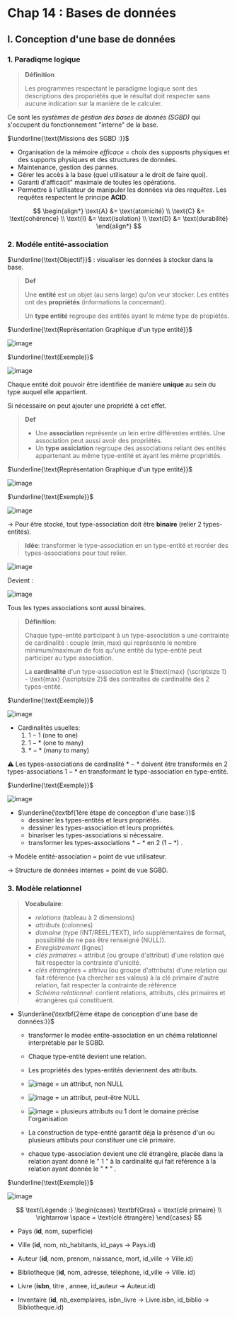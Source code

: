 # Chap 14 : Bases de données

## I. Conception d'une base de données

### 1. Paradiqme logique

> __Définition__
>
> Les programmes respectant le paradigme logique sont des descriptions des proporiétés que le résultat doit respecter sans aucune indication sur la manière de le calculer.

Ce sont les *systèmes de géstion des bases de donnés (SGBD)* qui s'occupent du fonctionnement "interne" de la base.

$\underline{\text{Missions des SGBD :}}$

- Organisation de la mémoire *efficace* $=$ choix des supposrts physiques et des supports physiques et des structures de données.
- Maintenance, gestion des pannes.
- Gérer les accès à la base (quel utilisateur a le droit de faire quoi).
- Garanti d'afficacit" maximale de toutes les opérations.
- Permettre à l'utilisateur de manipuler les données via des *requêtes*. Les requêtes respectent le principe __ACID__.

$$
\begin{align*}
    \text{A} &= \text{atomicité} \\
    \text{C} &= \text{cohérence} \\
    \text{I} &= \text{isolation} \\
    \text{D} &= \text{durabilité}
\end{align*}
$$

### 2. Modéle entité-association

$\underline{\text{Objectif}}$ : visualiser les données à stocker dans la base.

> __Def__
>
> Une __entité__ est un objet (au sens large) qu'on veur stocker. Les entités ont des __propriétés__ (informations la concernant).
>
> Un __type entité__ regroupe des entités ayant le même type de propiétés.

$\underline{\text{Représentation Graphique d'un type entité}}$

![image](ressources/chap_14/type_entite.png)

$\underline{\text{Exemple}}$

![image](ressources/chap_14/exemple_type_entite.png)

Chaque entité doit pouvoir être identifiée de manière __unique__ au sein du type auquel elle appartient.

Si nécessaire on peut ajouter une propriété à cet effet.

> __Def__
>
> - Une __association__ représente un lein entre différentes entités.
> Une association peut aussi avoir des propriétés.
> - Un __type assiciation__ regroupe des associations reliant des entités appartenant au même type-entité et ayant les même propriétés.

$\underline{\text{Représentation Graphique d'un type entité}}$

![image](ressources/chap_14/repr_type_association.png)

$\underline{\text{Exemple}}$

![image](ressources/chap_14/ex_type_association.png)

$\to$ Pour être stocké, tout type-association doit être __binaire__ (relier 2 types-entités).

> __Idée__: transformer le type-association en un type-entité et recréer des types-associations pour tout relier.

![image](ressources/chap_14/type_associat_non_binar.png)

Devient :

![image](ressources/chap_14/type_associat_binar.png)

Tous les types associations sont aussi binaires.

> __Définition__:
>
> Chaque type-entité participant à un type-association a une contrainte de cardinalité : couple $(\text{min}, \text{max})$ qui représente le nombre minimum/maximum de fois qu'une entité du type-entité peut participer au type association.
>
> La __cardinalité__ d'un type-association est le $\text{max} {\scriptsize 1} - \text{max} {\scriptsize 2}$ des contraites de cardinalité des 2 types-entité.

$\underline{\text{Exemple}}$

![image](ressources/chap_14/cardinalite.png)

- Cardinalités usuelles:
  1) $1-1$ (one to one)
  2) $1-*$ (one to many)
  3) $*-*$ (many to many)

⚠️ Les types-associations de cardinalité $*-*$ doivent être transformés en 2 types-associations $1-*$ en transformant le type-association en type-entité.

$\underline{\text{Exemple}}$

![image](ressources/chap_14/mtm_to_otm.png)

- $\underline{\textbf{1ère étape de conception d'une base:}}$
  - dessiner les types-entités et leurs propriétés.
  - dessiner les types-association et leurs propriétés.
  - binariser les types-associations si nécessaire.
  - transformer les types-associations $*-*$ en 2 $(1-*)$ .

$\to$ Modèle entité-association = point de vue utilisateur.

$\to$ Structure de données internes = point de vue SGBD.

### 3. Modèle relationnel

> __Vocabulaire__:
>
> - *relations* (tableau à 2 dimensions)
> - *attributs* (colonnes)
> - *domaine* (type (INT/REEL/TEXT), info supplémentaires de format, possibilité de ne pas être renseigné (NULL)).
> - *Enregistrement* (lignes)
> - *clés primaires* = attribut (ou groupe d'attribut) d'une relation que fait respecter la contrainte d'unicité.
> - *clés étrangères* = attrivu (ou groupe d'attributs) d'une relation qui fait référence (va chercher ses valeus) à la clé primaire d'autre relation, fait respecter la contrainte de référence
> - *Schéma relationnel*: contient relations, attributs, clés primaires et étrangères qui constituent.

- $\underline{\textbf{2ème étape de conception d'une base de données:}}$
  
  - transformer le modèe entite-association en un chéma relationnel interprétable par le SGBD.
  
  - Chaque type-entité devient une relation.
  
  - Les propriétés des types-entités deviennent des attributs.
  
  - ![image](ressources/chap_14/cercle.png) = un attribut, non NULL
  
  - ![image](ressources/chap_14/double_cercle.png) = un attribut, peut-être NULL
  
  - ![image](ressources/chap_14/cercle_pointies.png) = plusieurs attributs ou 1 dont le domaine précise l'organisation
  
  - La construction de type-entité garantit déja la présence d'un ou plusieurs attibuts pour constituer une clé primaire.
  
  - chaque type-association devient une clé étrangère, placée dans la relation ayant donné le " $1$ " à la cardinalité qui fait référence à la relation ayant donnée le " $*$ " .

$\underline{\text{Exemple}}$

![image](ressources/chap_14/ex_creation_schema.png)

$$
\text{Légende :}
\begin{cases}
\textbf{Gras} = \text{clé primaire} \\
\rightarrow \space  = \text{clé étrangère}
\end{cases}
$$

- Pays (__id__, nom, superficie)

- Ville (__id__, nom, nb_habitants, id_pays $\rightarrow$ Pays.id)

- Auteur (__id__, nom, prenom, naissance, mort, id_ville $\rightarrow$ Ville.id)

- Bibliotheque (__id__, nom, adresse, téléphone, id_ville $\rightarrow$ Ville.
id)

- Livre (__isbn__, titre , annee, id_auteur $\rightarrow$ Auteur.id)

- Inventaire (__id__, nb_exemplaires, isbn_livre $\rightarrow$ Livre.isbn, id_biblio $\rightarrow$ Bibliotheque.id)
